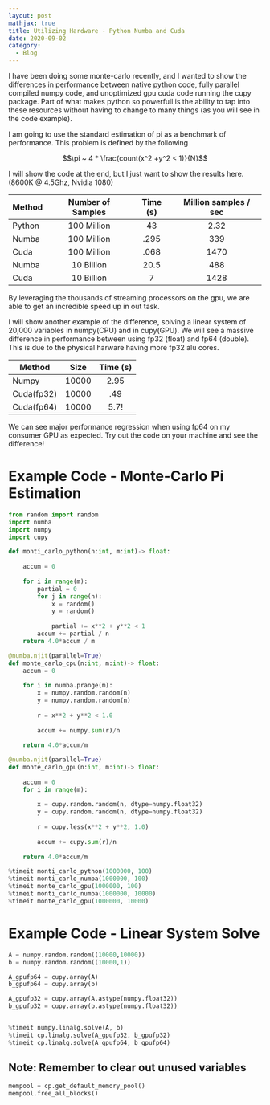 ```yaml
---
layout: post
mathjax: true
title: Utilizing Hardware - Python Numba and Cuda
date: 2020-09-02
category:
  - Blog
---
```


I have been doing some monte-carlo recently, and I wanted to show the differences in performance between native python code, fully parallel compiled numpy code, and unoptimized gpu cuda code running the cupy package. Part of what makes python so powerfull is the ability to tap into these resources without having to change to many things (as you will see in the code example).

I am going to use the standard estimation of pi as a benchmark of performance. This problem is defined by the following

$$\pi ~ 4 * \frac{count(x^2 +y^2 < 1)}{N}$$

I will show the code at the end, but I just want to show the results here. (8600K @ 4.5Ghz, Nvidia 1080)  

| Method | Number of Samples | Time (s) | Million samples / sec |
|--------|:-----------------:|:--------:|:---------------------:|
| Python |    100 Million    |    43    |          2.32         |
| Numba  |    100 Million    |   .295   |          339          |
| Cuda   |    100 Million    |   .068   |          1470         |
| Numba  |     10 Billion    |   20.5   |          488          |
| Cuda   |     10 Billion    |     7    |          1428         |

By leveraging the thousands of streaming processors on the gpu, we are able to get an incredible speed up in out task.

I will show another example of the difference, solving a linear system of 20,000 variables in numpy(CPU) and in cupy(GPU). We will see a massive difference in performance between using fp32 (float) and fp64 (double). This is due to the physical harware having more fp32 alu cores.

| Method     |  Size | Time (s) |
|------------|:-----:|:--------:|
| Numpy      | 10000 |   2.95   |
| Cuda(fp32) | 10000 |    .49   |
| Cuda(fp64) | 10000 |   5.7!   |

We can see major performance regression when using fp64 on my consumer GPU as expected. Try out the code on your machine and see the difference! 

# Example Code - Monte-Carlo Pi Estimation

```python
from random import random
import numba
import numpy
import cupy

def monti_carlo_python(n:int, m:int)-> float:
    
    accum = 0
    
    for i in range(m):
        partial = 0
        for j in range(n):
            x = random()
            y = random()
            
            partial += x**2 + y**2 < 1
        accum += partial / n
    return 4.0*accum / m

@numba.njit(parallel=True)
def monte_carlo_cpu(n:int, m:int)-> float:
    accum = 0
    
    for i in numba.prange(m):
        x = numpy.random.random(n)
        y = numpy.random.random(n)
        
        r = x**2 + y**2 < 1.0
        
        accum += numpy.sum(r)/n
    
    return 4.0*accum/m

@numba.njit(parallel=True)
def monte_carlo_gpu(n:int, m:int)-> float:
    
    accum = 0
    for i in range(m):
    
        x = cupy.random.random(n, dtype=numpy.float32)
        y = cupy.random.random(n, dtype=numpy.float32)
    
        r = cupy.less(x**2 + y**2, 1.0)
        
        accum += cupy.sum(r)/n
    
    return 4.0*accum/m

%timeit monti_carlo_python(1000000, 100)
%timeit monti_carlo_numba(1000000, 100)
%timeit monte_carlo_gpu(1000000, 100)
%timeit monti_carlo_numba(1000000, 10000)
%timeit monte_carlo_gpu(1000000, 10000)
```


# Example Code - Linear System Solve

```python 
A = numpy.random.random((10000,10000))
b = numpy.random.random((10000,1))

A_gpufp64 = cupy.array(A)
b_gpufp64 = cupy.array(b)

A_gpufp32 = cupy.array(A.astype(numpy.float32))
b_gpufp32 = cupy.array(b.astype(numpy.float32))


%timeit numpy.linalg.solve(A, b)
%timeit cp.linalg.solve(A_gpufp32, b_gpufp32)
%timeit cp.linalg.solve(A_gpufp64, b_gpufp64)
```

## Note: Remember to clear out unused variables

```python
mempool = cp.get_default_memory_pool()
mempool.free_all_blocks()
```








